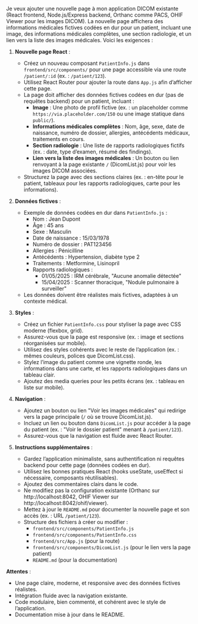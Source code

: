 Je veux ajouter une nouvelle page à mon application DICOM existante (React frontend, Node.js/Express backend, Orthanc comme PACS, OHIF Viewer pour les images DICOM). La nouvelle page affichera des informations médicales fictives codées en dur pour un patient, incluant une image, des informations médicales complètes, une section radiologie, et un lien vers la liste des images médicales. Voici les exigences :

1. **Nouvelle page React** :
   - Créez un nouveau composant `PatientInfo.js` dans `frontend/src/components/` pour une page accessible via une route `/patient/:id` (ex. : `/patient/123`).
   - Utilisez React Router pour ajouter la route dans `App.js` afin d’afficher cette page.
   - La page doit afficher des données fictives codées en dur (pas de requêtes backend) pour un patient, incluant :
     - **Image** : Une photo de profil fictive (ex. : un placeholder comme `https://via.placeholder.com/150` ou une image statique dans `public/`).
     - **Informations médicales complètes** : Nom, âge, sexe, date de naissance, numéro de dossier, allergies, antécédents médicaux, traitements en cours.
     - **Section radiologie** : Une liste de rapports radiologiques fictifs (ex. : date, type d’examen, résumé des findings).
     - **Lien vers la liste des images médicales** : Un bouton ou lien renvoyant à la page existante `/` (DicomList.js) pour voir les images DICOM associées.
   - Structurez la page avec des sections claires (ex. : en-tête pour le patient, tableaux pour les rapports radiologiques, carte pour les informations).

2. **Données fictives** :
   - Exemple de données codées en dur dans `PatientInfo.js` :
     - Nom : Jean Dupont
     - Âge : 45 ans
     - Sexe : Masculin
     - Date de naissance : 15/03/1978
     - Numéro de dossier : PAT123456
     - Allergies : Pénicilline
     - Antécédents : Hypertension, diabète type 2
     - Traitements : Metformine, Lisinopril
     - Rapports radiologiques :
       - 01/05/2025 : IRM cérébrale, "Aucune anomalie détectée"
       - 15/04/2025 : Scanner thoracique, "Nodule pulmonaire à surveiller"
   - Les données doivent être réalistes mais fictives, adaptées à un contexte médical.

3. **Styles** :
   - Créez un fichier `PatientInfo.css` pour styliser la page avec CSS moderne (flexbox, grid).
   - Assurez-vous que la page est responsive (ex. : image et sections réorganisées sur mobile).
   - Utilisez des styles cohérents avec le reste de l’application (ex. : mêmes couleurs, polices que DicomList.css).
   - Stylez l’image du patient comme une vignette ronde, les informations dans une carte, et les rapports radiologiques dans un tableau clair.
   - Ajoutez des media queries pour les petits écrans (ex. : tableau en liste sur mobile).

4. **Navigation** :
   - Ajoutez un bouton ou lien "Voir les images médicales" qui redirige vers la page principale (`/` où se trouve DicomList.js).
   - Incluez un lien ou bouton dans `DicomList.js` pour accéder à la page du patient (ex. : "Voir le dossier patient" menant à `/patient/123`).
   - Assurez-vous que la navigation est fluide avec React Router.

5. **Instructions supplémentaires** :
   - Gardez l’application minimaliste, sans authentification ni requêtes backend pour cette page (données codées en dur).
   - Utilisez les bonnes pratiques React (hooks useState, useEffect si nécessaire, composants réutilisables).
   - Ajoutez des commentaires clairs dans le code.
   - Ne modifiez pas la configuration existante (Orthanc sur http://localhost:8042, OHIF Viewer sur http://localhost:8042/ohif/viewer).
   - Mettez à jour le `README.md` pour documenter la nouvelle page et son accès (ex. : URL `/patient/123`).
   - Structure des fichiers à créer ou modifier :
     - `frontend/src/components/PatientInfo.js`
     - `frontend/src/components/PatientInfo.css`
     - `frontend/src/App.js` (pour la route)
     - `frontend/src/components/DicomList.js` (pour le lien vers la page patient)
     - `README.md` (pour la documentation)

**Attentes** :
   - Une page claire, moderne, et responsive avec des données fictives réalistes.
   - Intégration fluide avec la navigation existante.
   - Code modulaire, bien commenté, et cohérent avec le style de l’application.
   - Documentation mise à jour dans le README.